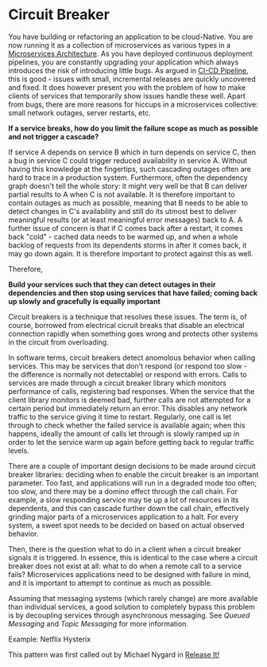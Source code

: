 Circuit Breaker
===

You have building or refactoring an application to be cloud-Native.  You are now running it as a collection of microservices as various types in a [Microservices Architecture](Microservice-Architecture.md). As you have deployed continuous deployment pipelines, you are constantly upgrading your application which always introduces the risk of introducing little bugs. As argued in [CI-CD Pipeline](../Cloud-Native-DevOps/CD-Pipeline.md), this is good - issues with small, incremental releases are quickly uncovered and fixed. It does however present you with the problem of how to make clients of services that temporarily show issues handle these well. Apart from bugs, there are more reasons for hiccups in a microservices collective: small network outages, server restarts, etc.

**If a service breaks, how do you limit the failure scope as much as possible and not trigger a cascade?**

If service A depends on service B which in turn depends on service C, then a bug in service C could trigger reduced availability in service A. Without having this knowledge at the fingertips, such cascading outages often are hard to trace in a production system. Furthermore, often the dependency graph doesn't tell the whole story: it might very well be that B can deliver partial results to A when C is not available. It is therefore important to contain outages as much as possible, meaning that B needs to be able to detect changes in C's availability and still do its utmost best to deliver meaningful results (or at least meaningful error messages) back to A. A further issue of concern is that if C comes back after a restart, it comes back "cold" - cached data needs to be warmed up, and when a whole backlog of requests from its dependents storms in after it comes back, it may go down again. It is therefore important to protect against this as well.

Therefore,

**Build your services such that they can detect outages in their dependencies and then stop using services that have failed; coming back up slowly and gracefully is equally important**

Circuit breakers is a technique that resolves these issues. The term is, of course, borrowed from electrical cicruit breaks that disable an electrical connection rapidly when something goes wrong and protects other systems in the circuit from overloading.

In software terms, circuit breakers detect anomolous behavior when calling services. This may be services that don't respond (or respond
too slow - the difference is normally not detectable) or respond with errors. Calls to services are made through a circuit breaker library
which monitors performance of calls, registering bad responses. When the service that the client library monitors is deemed bad, further calls are not attempted for a certain period but immediately return an error. This disables any network traffic to the service giving it time to restart. Regularly, one call is let through to check whether the failed service is available again; when this happens, ideally the amount of calls let through is slowly ramped up in order to let the service warm up again before getting back to regular traffic levels.

There are a couple of important design decisions to be made around circuit breaker libraries: deciding when to enable the circuit breaker
is an important parameter. Too fast, and applications will run in a degraded mode too often; too slow, and there may be a domino effect
through the call chain. For example, a slow responding service may tie up a lot of resources in its dependents, and this can cascade further down the call chain, effectively grinding major parts of a microservices application to a halt. For every system, a sweet spot needs to be decided on based on actual observed behavior.

Then, there is the question what to do in a client when a circuit breaker signals it is triggered. In essence, this is identical to the
case where a circuit breaker does not exist at all: what to do when a remote call to a service fails? Microservices applications need to be designed with failure in mind, and it is important to attempt to continue as much as possible.

Assuming that messaging systems (which rarely change) are more available than individual services, a good solution to completely bypass this problem is by decoupling services through asynchronous messaging. See _Queued Messaging_ and _Topic Messaging_ for more information.

Example: Netflix Hysterix

This pattern was first called out by Michael Nygard in [Release It!](https://www.amazon.com/Release-Production-Ready-Software-Pragmatic-Programmers/dp/0978739213)
